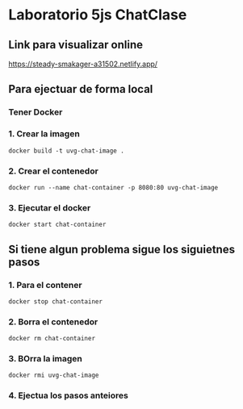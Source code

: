 # Laboratorio 5js ChatClase
## Link para visualizar online
https://steady-smakager-a31502.netlify.app/
## Para ejectuar de forma local
### Tener Docker
### 1. Crear la imagen
```docker build -t uvg-chat-image .```
### 2. Crear el contenedor
```docker run --name chat-container -p 8080:80 uvg-chat-image```
### 3. Ejecutar el docker
```docker start chat-container ```  

## Si tiene algun problema sigue los siguietnes pasos
### 1. Para el contener
```docker stop chat-container```
### 2. Borra el contenedor
```docker rm chat-container```
### 3. BOrra la imagen 
```docker rmi uvg-chat-image```
### 4. Ejectua los pasos anteiores
